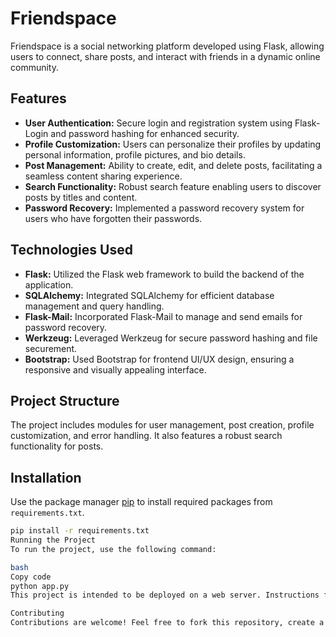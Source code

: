 # Friendspace

Friendspace is a social networking platform developed using Flask, allowing users to connect, share posts, and interact with friends in a dynamic online community.

## Features

- **User Authentication:** Secure login and registration system using Flask-Login and password hashing for enhanced security.
- **Profile Customization:** Users can personalize their profiles by updating personal information, profile pictures, and bio details.
- **Post Management:** Ability to create, edit, and delete posts, facilitating a seamless content sharing experience.
- **Search Functionality:** Robust search feature enabling users to discover posts by titles and content.
- **Password Recovery:** Implemented a password recovery system for users who have forgotten their passwords.

## Technologies Used

- **Flask:** Utilized the Flask web framework to build the backend of the application.
- **SQLAlchemy:** Integrated SQLAlchemy for efficient database management and query handling.
- **Flask-Mail:** Incorporated Flask-Mail to manage and send emails for password recovery.
- **Werkzeug:** Leveraged Werkzeug for secure password hashing and file securement.
- **Bootstrap:** Used Bootstrap for frontend UI/UX design, ensuring a responsive and visually appealing interface.

## Project Structure

The project includes modules for user management, post creation, profile customization, and error handling. It also features a robust search functionality for posts.

## Installation

Use the package manager [pip](https://pip.pypa.io/en/stable/) to install required packages from `requirements.txt`.

```bash
pip install -r requirements.txt
Running the Project
To run the project, use the following command:

bash
Copy code
python app.py
This project is intended to be deployed on a web server. Instructions for deployment and setup can be found in the project documentation.

Contributing
Contributions are welcome! Feel free to fork this repository, create a pull request, or open issues for any suggestions or bug reports.
